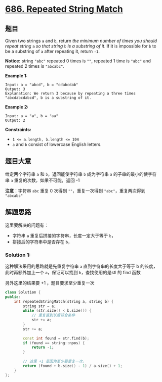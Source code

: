# [686. Repeated String Match](https://leetcode-cn.com/problems/repeated-string-match/)

## 题目

Given two strings `a` and `b`, return *the minimum number of times you should repeat string* `a` *so that string* `b` *is a substring of it*. If it is impossible for `b` to be a substring of `a` after repeating it, return `-1`.

**Notice:** string `"abc"` repeated 0 times is `""`, repeated 1 time is `"abc"` and repeated 2 times is `"abcabc"`.

 

**Example 1:**

```
Input: a = "abcd", b = "cdabcdab"
Output: 3
Explanation: We return 3 because by repeating a three times "abcdabcdabcd", b is a substring of it.
```

**Example 2:**

```
Input: a = "a", b = "aa"
Output: 2
```

 

**Constraints:**

- `1 <= a.length, b.length <= 104`
- `a` and `b` consist of lowercase English letters.

## 题目大意

给定两个字符串 `a` 和 `b`，返回能使字符串 `b` 成为字符串 `a` 的子串的最小的使字符串 `a` 重复的次数，如果不可能，返回 -1

**注意**：字符串 `abc` 重复 0 次得到 `""`，重复一次得到 `"abc"`，重复两次得到 `"abcabc"`


## 解题思路

这里要解决的问题有：
* 字符串 `a` 重复后拼接的字符串，长度一定大于等于 `b`，
* 拼接后的字符串中是否存在 `b`，


### Solution 1:

这种解法采用的思路就是先重复字符串 `a` 直到字符串的长度大于等于 b 的长度，此时再额外加上一个 `a`，保证可以找到 `b`，查找使用的是stl 的 find 函数

另外这里的结果要 +1 ，题目要求至少重复一次


````c++
class Solution {
public:
    int repeatedStringMatch(string a, string b) {
        string str = a;
        while (str.size() < b.size()) {
            // 重复直到长度符合条件
            str += a;
        }
        str += a;
        
        const int found = str.find(b);
        if (found == string::npos) {
            return -1;
        }
        
        // 这里 +1 是因为至少要重复一次，
        return (found + b.size() - 1) / a.size() + 1;
    }
};

````
